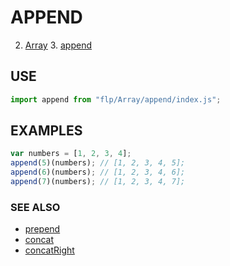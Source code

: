 # APPEND

2. [Array](../README.md)
    3. [append](./README.md)


## USE

```javascript
import append from "flp/Array/append/index.js";
```

## EXAMPLES

```javascript
var numbers = [1, 2, 3, 4];
append(5)(numbers); // [1, 2, 3, 4, 5];
append(6)(numbers); // [1, 2, 3, 4, 6];
append(7)(numbers); // [1, 2, 3, 4, 7];
```

### SEE ALSO

- [prepend](../prepend/README.md)
- [concat](../concat/README.md)
- [concatRight](../concatRight/README.md)
